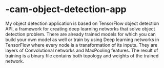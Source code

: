 # -cam-object-detection-app
My object detection application is based on TensorFlow object detection API, a framework for creating deep learning networks that solve object detection problem. There are already trained models
for which you can build your own model as well or train by using Deep learning networks in TensorFlow where every node is a transformation of its inputs. They are layers of Convolutional networks and MaxPooling features. The result of training is a binary file contains both topology and weights of the trained network.
